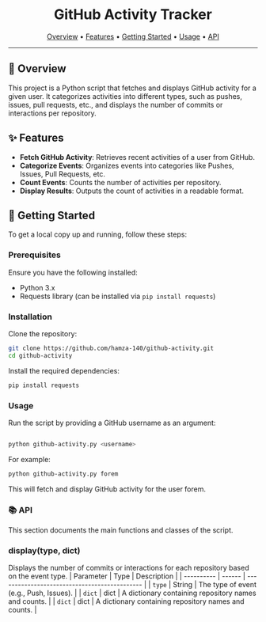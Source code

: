 <div align="center">
    
  # GitHub Activity Tracker
  
  [Overview](#🎯-overview) •
  [Features](#✨-features) •
  [Getting Started](#🚀-getting-started) •
  [Usage](#📘-usage) •
  [API](#📚-api)
  
</div>
  
---

## 🎯 Overview

This project is a Python script that fetches and displays GitHub activity for a given user. It categorizes activities into different types, such as pushes, issues, pull requests, etc., and displays the number of commits or interactions per repository.

## ✨ Features

- **Fetch GitHub Activity**: Retrieves recent activities of a user from GitHub.
- **Categorize Events**: Organizes events into categories like Pushes, Issues, Pull Requests, etc.
- **Count Events**: Counts the number of activities per repository.
- **Display Results**: Outputs the count of activities in a readable format.

## 🚀 Getting Started

To get a local copy up and running, follow these steps:

### Prerequisites

Ensure you have the following installed:

- Python 3.x
- Requests library (can be installed via `pip install requests`)

### Installation

Clone the repository:

   ```bash
   git clone https://github.com/hamza-140/github-activity.git
   cd github-activity
   ```
Install the required dependencies:

```bash
pip install requests
```
### Usage

Run the script by providing a GitHub username as an argument:

```bash

python github-activity.py <username>
```
For example:

```bash
python github-activity.py forem
```
This will fetch and display GitHub activity for the user forem.

### 📚 API
This section documents the main functions and classes of the script.

### display(type, dict)
Displays the number of commits or interactions for each repository based on the event type.
 | Parameter  | Type   | Description                                   |
  | ---------- | ------ | --------------------------------------------- |
  | `type`    | String | The type of event (e.g., Push, Issues).                        |
  | `dict` | dict | A dictionary containing repository names and counts.      |
  | `dict` | dict | A dictionary containing repository names and counts.      |